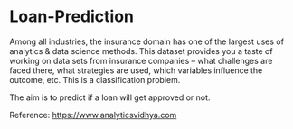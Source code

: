 # Loan-Prediction

Among all industries, the insurance domain has one of the largest uses of analytics & data science methods. This dataset provides you a taste of working on data sets from insurance companies – what challenges are faced there, what strategies are used, which variables influence the outcome, etc. This is a classification problem. 

The aim is to predict if a loan will get approved or not.

Reference: https://www.analyticsvidhya.com
